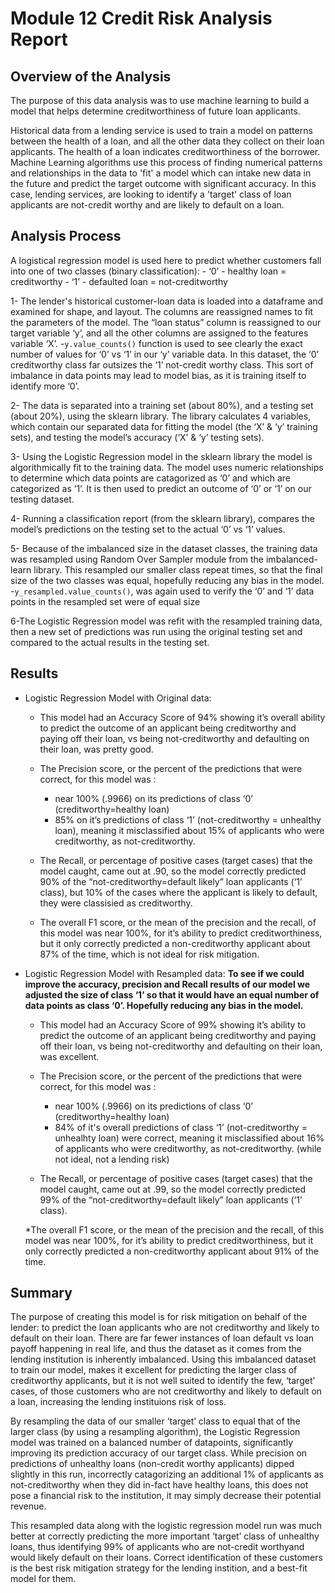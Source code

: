 # Module 12 Credit Risk Analysis Report

## Overview of the Analysis

The purpose of this data analysis was to use machine learning to build a model that helps determine creditworthiness of future loan applicants. 

Historical data from a lending service is used to train a model on patterns between the health of a loan, and all the other data they collect on their loan applicants. The health of a loan indicates creditworthiness of the borrower. Machine Learning algorithms use this process of finding numerical patterns and relationships in the data to 'fit' a model which can intake new data in the future and predict the target outcome with significant accuracy.  In this case, lending services, are looking to identify a 'target' class of loan applicants are not-credit worthy and are likely to default on a loan. 

## Analysis Process
A logistical regression model is used here to predict whether customers fall into one of two classes (binary classification):
    - ‘0’ - healthy loan = creditworthy
    - ‘1’ - defaulted loan = not-creditworthy

1- The lender's historical customer-loan data is loaded into a dataframe and examined for shape, and layout.  The columns are reassigned names to fit the parameters of the model. The “loan status” column is reassigned to our target variable ‘y’, and all the other columns are assigned to the features variable ‘X’.
    -`y.value_counts()` function is used to see clearly the exact number of values for ‘0’ vs ‘1’ in our ‘y’ variable data. In this dataset, the ‘0’ creditworthy class far outsizes the ‘1’ not-credit worthy class. This sort of imbalance in data points may lead to model bias, as it is training itself to identify more ‘0’. 

2- The data is separated into a training set (about 80%), and a testing set (about 20%), using the sklearn library.  The library calculates 4 variables, which contain our separated data for fitting the model (the ‘X’ & ‘y’ training sets), and testing the model’s accuracy (‘X’ & ‘y’ testing sets). 

3- Using the Logistic Regression model in the sklearn library the model is algorithmically fit to the training data. The model uses numeric relationships to determine which data points are catagorized as ‘0’ and which are categorized as ‘1’.  It is then used to predict an outcome of ‘0’ or ‘1’ on our testing dataset.

4- Running a classification report (from the sklearn library), compares the model’s predictions on the testing set to the actual ‘0’ vs ‘1’ values.  

5- Because of the imbalanced size in the dataset classes, the training data was resampled using Random Over Sampler module from the imbalanced-learn library.  This resampled our smaller class repeat times, so that the final size of the two classes was equal, hopefully reducing any bias in the model.
    -`y_resampled.value_counts()`, was again used to verify the ‘0’ and ‘1’ data points in the resampled set were of equal size

6-The Logistic Regression model was refit with the resampled training data, then a new set of predictions was run using the original testing set and compared to the actual results in the testing set.

## Results

* Logistic Regression Model with Original data:
    * This model had an Accuracy Score of 94% showing it’s overall ability to predict the outcome of an applicant being creditworthy and paying off their loan, vs being not-creditworthy and defaulting on their loan, was pretty good. 
    
    * The Precision score, or the percent of the predictions that were correct, for this model was :
        - near 100% (.9966) on its predictions of class ‘0’ (creditworthy=healthy loan)
        - 85% on it’s predictions of class ‘1’ (not-creditworthy = unhealthy loan), meaning it misclassified about 15% of applicants who were creditworthy, as not-creditworthy. 

    * The Recall, or percentage of positive cases (target cases) that the model caught, came out at .90, so the model correctly predicted 90% of the “not-creditworthy=default likely” loan applicants (‘1’ class), but 10% of the cases where the applicant is likely to default, they were classisied as creditworthy.

    * The overall F1 score, or the mean of the precision and the recall, of this model was near 100%, for it’s ability to predict creditworthiness, but it only correctly predicted a non-creditworthy applicant about 87% of the time, which is not ideal for risk mitigation.


* Logistic Regression Model with Resampled data:
**To see if we could improve the accuracy, precision and Recall results of our model we adjusted the size of class ‘1’ so that it would have an equal number of data points as class ‘0’. Hopefully reducing any bias in the model.**
    * This model had an Accuracy Score of 99% showing it’s ability to predict the outcome of an applicant being creditworthy and paying off their loan, vs being not-creditworthy and defaulting on their loan, was excellent.

    * The Precision score, or the percent of the predictions that were correct, for this model was :
        - near 100% (.9966) on its predictions of class ‘0’ (creditworthy=healthy loan)
        - 84% of it's overall predictions of class ‘1’ (not-creditworthy = unhealhty loan) were correct, meaning it misclassified about 16% of applicants who were creditworthy, as not-creditworthy. (while not ideal, not a lending risk)

    * The Recall, or percentage of positive cases (target cases) that the model caught, came out at .99, so the model correctly predicted 99% of the “not-creditworthy=default likely” loan applicants (‘1’ class). 

    *The overall F1 score, or the mean of the precision and the recall, of this model was near 100%, for it’s ability to predict creditworthiness, but it only correctly predicted a non-creditworthy applicant about 91% of the time.

## Summary
The purpose of creating this model is for risk mitigation on behalf of the lender: to predict the loan applicants who are not creditworthy and likely to default on their loan. There are far fewer instances of loan default vs loan payoff happening in real life, and thus the dataset as it comes from the lending institution is inherently imbalanced.  Using this imbalanced dataset to train our model, makes it excellent for predicting the larger class of creditworthy applicants, but it is not well suited to identify the few, ‘target’ cases, of those customers who are not creditworthy and likely to default on a loan, increasing the lending instituions risk of loss.

By resampling the data of our smaller ‘target’ class to equal that of the larger class (by using a resampling algorithm), the Logistic Regression model was trained on a balanced number of datapoints, significantly improving its prediction accuracy of our target class. While precision on predictions of unhealthy loans (non-credit worthy applicants) dipped slightly in this run, incorrectly catagorizing an additional 1% of applicants as not-creditworthy when they did in-fact have healthy loans, this does not pose a financial risk to the institution, it may simply decrease their potential revenue. 

This resampled data along with the logistic regression model run was much better at correctly predicting the more important ‘target’ class of unhealthy loans, thus identifying 99% of applicants who are not-credit worthyand would likely default on their loans.  Correct identification of these customers is the best risk mitigation strategy for the lending instition, and a best-fit model for them.

